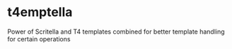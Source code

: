 # t4emptella
Power of Scritella and T4 templates combined for better template handling for certain operations
